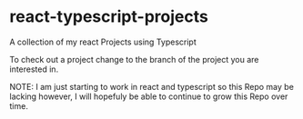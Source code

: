 # react-typescript-projects
A collection of my react Projects using Typescript

To check out a project change to the branch of the project you are interested in.

NOTE: I am just starting to work in react and typescript so this Repo may be lacking however, I will hopefuly be able to continue to grow this Repo over time.
